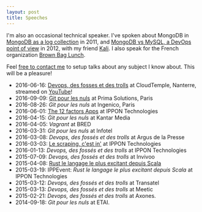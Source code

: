 ```yaml
---
layout: post
title: Speeches
---
```


I'm also an occasional technical speaker. I've spoken about MongoDB in [MongoDB as a log collection](http://fr.slideshare.net/octplane/mongofr-mongodb-as-a-log-collector) in 2011, and [MongoDB vs MySQL, a DevOps point of view](http://fr.slideshare.net/octplane/mongodb-vs-mysql-a-devops-point-of-view) in 2012, with my friend [Kali](http://www.poumeyrol.fr/). I also speak for the French organization [Brown Bag Lunch](http://www.brownbaglunch.fr/).

Feel [free to contact me](mailto:speech@contact.baillet.name) to setup talks about any subject I know about. This will be a pleasure!

- 2016-06-16: [Devops, des fosses et des trolls](/presentations/devops/) at CloudTemple, Nanterre, streamed on [YouTube](https://www.youtube.com/watch?v=jpNaT9nVR1w)!
- 2016-09-09: [Git pour les nuls](/presentations/git/) at Prima Solutions, Paris
- 2016-08-26: *Git pour les nuls* at Ingenico, Paris
- 2016-06-01: [The 12 factors Apps](/presentations/12-factors) at IPPON Technologies
- 2016-04-15: *Git pour les nuls* at Kantar Media
- 2016-04-05: *Vagrant* at BRED
- 2016-03-31: *Git pour les nuls* at Infotel
- 2016-03-08: *Devops, des fossés et des trolls* at Argus de la Presse
- 2016-03-03: [Le scraping, c'est in'](/2016/03/04/09-03.html) at IPPON Technologies
- 2016-01-13: *Devops, des fossés et des trolls* at IPPON Technologies
- 2015-07-09: *Devops, des fossés et des trolls* at Invivoo
- 2015-04-08: [Rust le langage le plus excitant depuis Scala](/2016/03/04/09-03.html)
- 2015-03-19: IPPEvent: *Rust le langage le plus excitant depuis Scala* at IPPON Technologies
- 2015-03-12: *Devops, des fossés et des trolls* at Transatel
- 2015-03-13: *Devops, des fossés et des trolls* at Meetic
- 2015-02-21: *Devops, des fossés et des trolls* at Axones.
- 2014-09-18: *Git pour les nuls* at ETAI.

